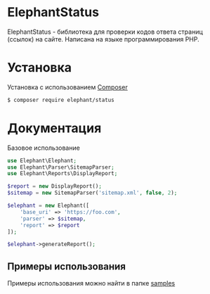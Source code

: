 # ElephantStatus

ElephantStatus - библиотека для проверки кодов ответа страниц (ссылок) на сайте. Написана на языке программирования PHP.

# Установка

Установка с использованием [Composer](https://getcomposer.org/)

```bash
$ composer require elephant/status
```

# Документация

Базовое использование

```php
use Elephant\Elephant;
use Elephant\Parser\SitemapParser;
use Elephant\Reports\DisplayReport;

$report = new DisplayReport();
$sitemap = new SitemapParser('sitemap.xml', false, 2);

$elephant = new Elephant([
    'base_uri' => 'https://foo.com',
    'parser' => $sitemap,
    'report' => $report
]);

$elephant->generateReport();
```

## Примеры использования

Примеры использования можно найти в папке [samples](samples)
